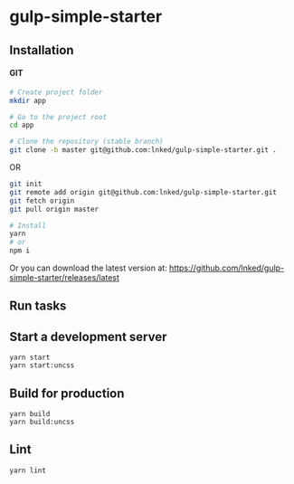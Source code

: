 # gulp-simple-starter

## Installation

#### GIT

```bash
# Create project folder
mkdir app

# Go to the project root
cd app

# Clone the repository (stable branch)
git clone -b master git@github.com:lnked/gulp-simple-starter.git .
```

OR

```bash
git init
git remote add origin git@github.com:lnked/gulp-simple-starter.git
git fetch origin
git pull origin master
```

```bash
# Install
yarn
# or
npm i
```

Or you can download the latest version at: https://github.com/lnked/gulp-simple-starter/releases/latest

## Run tasks

## Start a development server
```
yarn start
yarn start:uncss
```

## Build for production
```
yarn build
yarn build:uncss
```

## Lint
```
yarn lint
```